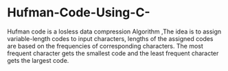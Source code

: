 # Hufman-Code-Using-C-
Hufman code is a losless data compression Algorithm ,The idea is to assign variable-length codes to input characters, lengths of the assigned codes are based on the frequencies of corresponding characters. The most frequent character gets the smallest code and the least frequent character gets the largest code.
